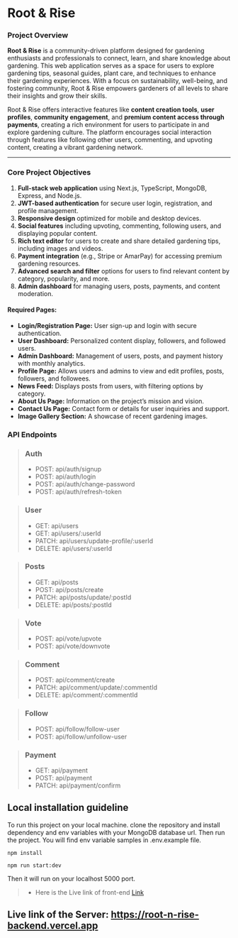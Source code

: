 # Root & Rise


### **Project Overview**

**Root & Rise** is a community-driven platform designed for gardening enthusiasts and professionals to connect, learn, and share knowledge about gardening. This web application serves as a space for users to explore gardening tips, seasonal guides, plant care, and techniques to enhance their gardening experiences. With a focus on sustainability, well-being, and fostering community, Root & Rise empowers gardeners of all levels to share their insights and grow their skills.

Root & Rise offers interactive features like **content creation tools**, **user profiles**, **community engagement**, and **premium content access through payments**, creating a rich environment for users to participate in and explore gardening culture. The platform encourages social interaction through features like following other users, commenting, and upvoting content, creating a vibrant gardening network.

---

### **Core Project Objectives**

1. **Full-stack web application** using Next.js, TypeScript, MongoDB, Express, and Node.js.
2. **JWT-based authentication** for secure user login, registration, and profile management.
3. **Responsive design** optimized for mobile and desktop devices.
4. **Social features** including upvoting, commenting, following users, and displaying popular content.
5. **Rich text editor** for users to create and share detailed gardening tips, including images and videos.
6. **Payment integration** (e.g., Stripe or AmarPay) for accessing premium gardening resources.
7. **Advanced search and filter** options for users to find relevant content by category, popularity, and more.
8. **Admin dashboard** for managing users, posts, payments, and content moderation.

#### Required Pages:

- **Login/Registration Page:** User sign-up and login with secure authentication.
- **User Dashboard:** Personalized content display, followers, and followed users.
- **Admin Dashboard:** Management of users, posts, and payment history with monthly analytics.
- **Profile Page:** Allows users and admins to view and edit profiles, posts, followers, and followees.
- **News Feed:** Displays posts from users, with filtering options by category.
- **About Us Page:** Information on the project’s mission and vision.
- **Contact Us Page:** Contact form or details for user inquiries and support.
- **Image Gallery Section:** A showcase of recent gardening images.

### **API Endpoints**

> ### Auth
>
> - POST: api/auth/signup
> - POST: api/auth/login
> - POST: api/auth/change-password
> - POST: api/auth/refresh-token

> ### User
>
> - GET: api/users
> - GET: api/users/:userId
> - PATCH: api/users/update-profile/:userId
> - DELETE: api/users/:userId

> ### Posts
>
> - GET: api/posts
> - POST: api/posts/create
> - PATCH: api/posts/update/:postId
> - DELETE: api/posts/:postId

> ### Vote
>
> - POST: api/vote/upvote
> - POST: api/vote/downvote

> ### Comment
>
> - POST: api/comment/create
> - PATCH: api/comment/update/:commentId
> - DELETE: api/comment/:commentId

> ### Follow
>
> - POST: api/follow/follow-user
> - POST: api/follow/unfollow-user

> ### Payment
>
> - GET: api/payment
> - POST: api/payment
> - PATCH: api/payment/confirm




## Local installation guideline

To run this project on your local machine. clone the repository and install dependency and env variables with your MongoDB database url. Then run the project. You will find env variable samples in .env.example file.

```
npm install
```

```
npm run start:dev
```

Then it will run on your localhost 5000 port.

> - Here is the Live link of front-end [Link](https://root-n-rise.vercel.app)


## Live link of the Server: https://root-n-rise-backend.vercel.app
